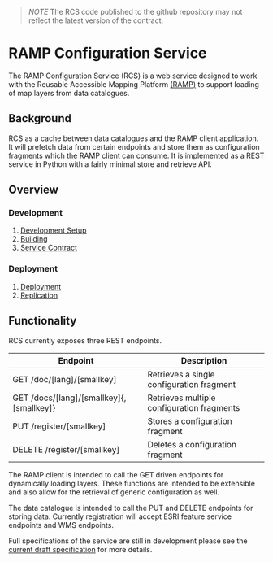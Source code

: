 > *NOTE* The RCS code published to the github repository may not reflect the latest
> version of the contract.

# RAMP Configuration Service

The RAMP Configuration Service (RCS) is a web service designed to work with the
Reusable Accessible Mapping Platform [(RAMP)](http://ramp-pcar.github.io) to support
loading of map layers from data catalogues.

## Background

RCS as a cache between data catalogues and the RAMP client application.  It will
prefetch data from certain endpoints and store them as configuration fragments
which the RAMP client can consume.  It is implemented as a REST service in
Python with a fairly minimal store and retrieve API.

## Overview

### Development
1. [Development Setup](docs/devsetup.md)
1. [Building](docs/building.md)
1. [Service Contract](docs/contract.md)

### Deployment
1. [Deployment](docs/deployment.md)
1. [Replication](docs/replication.md)

## Functionality

RCS currently exposes three REST endpoints.

Endpoint | Description
-------- | -----------
GET /doc/[lang]/[smallkey] | Retrieves a single configuration fragment
GET /docs/[lang]/[smallkey]{,[smallkey]} | Retrieves multiple configuration fragments
PUT /register/[smallkey] | Stores a configuration fragment
DELETE /register/[smallkey] | Deletes a configuration fragment

The RAMP client is intended to call the GET driven endpoints for dynamically
loading layers.  These functions are intended to be extensible and also allow
for the retrieval of generic configuration as well.

The data catalogue is intended to call the PUT and DELETE endpoints for storing
data.  Currently registration will accept ESRI feature service endpoints and WMS
endpoints.

Full specifications of the service are still in development please see the
[current draft specification](docs/contract.md)
for more details.
